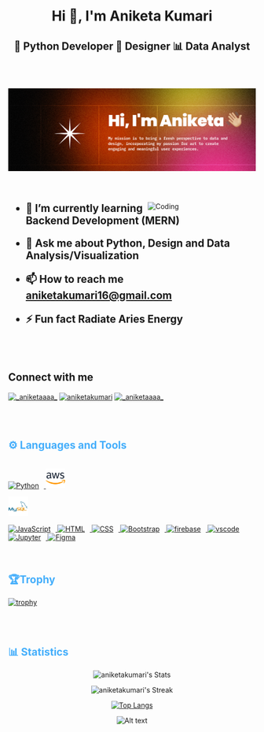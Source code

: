 <h1 align="center">Hi 👋, I'm Aniketa Kumari</h1>
<div align="center">
<h2 </h2>
🐍 Python Developer
🎨 Designer
📊 Data Analyst

</div>
<br>
<br>


![github_cover_banner](https://github.com/aniketakumari/aniketakumari/blob/main/GitHub%20Banner.png)

<br>

<div align="left">
  
<img align="right" alt="Coding" width="220" src="https://i.pinimg.com/originals/f0/f0/d9/f0f0d932d6e39c7af5aa305cbd8da735.gif">

<h2 </h2>
  
- 🌱 I’m currently learning **Backend Development (MERN)**

- 💬 Ask me about **Python, Design and Data Analysis/Visualization**

- 📫 How to reach me **aniketakumari16@gmail.com**

- ⚡ Fun fact **Radiate Aries Energy**
</div>
</p>    
<br>
<br>


<h2 align="left">Connect with me</h2>
<p align="left">
<a href="https://twitter.com/_aniketaaaa_" target="blank"><img align="center" src="https://raw.githubusercontent.com/rahuldkjain/github-profile-readme-generator/master/src/images/icons/Social/twitter.svg" alt="_aniketaaaa_" height="30" width="40" /></a>
<a href="https://linkedin.com/in/aniketakumari" target="blank"><img align="center" src="https://raw.githubusercontent.com/rahuldkjain/github-profile-readme-generator/master/src/images/icons/Social/linked-in-alt.svg" alt="aniketakumari" height="30" width="40" /></a>
<a href="https://instagram.com/_aniketaaaa_" target="blank"><img align="center" src="https://raw.githubusercontent.com/rahuldkjain/github-profile-readme-generator/master/src/images/icons/Social/instagram.svg" alt="_aniketaaaa_" height="30" width="40" /></a>
</p>
<br>
<br>


<!-- Languages and Tools -->

<h2 style="color: #44AEFB">⚙️ Languages and Tools</h2>
<div align="left">
    </div>
<br>   
<!-- Icons Resources -->
<!-- https://devicon.dev/ -->
<!-- https://cdn.jsdelivr.net/npm/simple-icons@v3/icons/ -->
<div align="left">
  <a href="https://www.python.org/" target="_blank" rel="noreferrer">
      <img  alt="Python" height="50px" style="padding-right:10px;" src="https://cdn.jsdelivr.net/gh/devicons/devicon/icons/python/python-original.svg"/>
  </a>
  <a href="https://aws.amazon.com" target="_blank" rel="noreferrer"> <img src="https://raw.githubusercontent.com/devicons/devicon/master/icons/amazonwebservices/amazonwebservices-original-wordmark.svg" alt="aws" width="40" height="40"/> 
  </a> 
  
 
  
  <a href="https://www.mysql.com/" target="_blank" rel="noreferrer"> <img src="https://raw.githubusercontent.com/devicons/devicon/master/icons/mysql/mysql-original-wordmark.svg" alt="mysql" width="40" height="40"/> 
  </a> 
  
  <a href="https://developer.mozilla.org/en-US/docs/Web/JavaScript" target="_blank" rel="noreferrer">
      <img  alt="JavaScript" height="50px" style="padding-right:10px;" src="https://cdn.jsdelivr.net/gh/devicons/devicon/icons/javascript/javascript-plain.svg"/>
  </a>
   
  
  <a href="https://developer.mozilla.org/en-US/docs/Web/HTML" target="_blank" rel="noreferrer">
      <img  alt="HTML" height="50px" style="padding-right:10px;" src="https://cdn.jsdelivr.net/gh/devicons/devicon/icons/html5/html5-original.svg"/>
  </a>
  <a href="https://developer.mozilla.org/en-US/docs/Web/CSS" target="_blank" rel="noreferrer">
      <img  alt="CSS" height="50px" style="padding-right:10px;" src="https://cdn.jsdelivr.net/gh/devicons/devicon/icons/css3/css3-original.svg"/>
  </a>
  <a href="https://getbootstrap.com/" target="_blank" rel="noreferrer">
      <img  alt="Bootstrap" height="50px" style="padding-right:10px;" src="https://cdn.jsdelivr.net/gh/devicons/devicon/icons/bootstrap/bootstrap-original.svg"/>
  </a>
  <a href="https://firebase.google.com/" target="_blank" rel="noreferrer">
      <img  alt="firebase" height="50px" style="padding-right:10px;" src="https://cdn.jsdelivr.net/gh/devicons/devicon/icons/firebase/firebase-plain.svg"/>
  </a> 
  <a href="https://code.visualstudio.com/" target="_blank" rel="noreferrer">
      <img  alt="vscode" height="50px" style="padding-right:10px;"src="https://cdn.jsdelivr.net/gh/devicons/devicon/icons/vscode/vscode-original.svg"/>
  </a>
  <a href="http://jupyter.org/" target="_blank" rel="noreferrer">
      <img  alt="Jupyter" height="50px" style="padding-right:10px;"src="https://cdn.jsdelivr.net/gh/devicons/devicon/icons/jupyter/jupyter-original-wordmark.svg"/>
  </a>
  <a href="https://www.figma.com/" target="_blank" rel="noreferrer">
      <img  alt="Figma" height="50px" style="padding-right:10px;" src="https://cdn.jsdelivr.net/gh/devicons/devicon/icons/figma/figma-original.svg"/> 
  </a>

</div>
<br>
<br>

<h2 style="color: #44AEFB">🏆Trophy </h2>

[![trophy](https://github-profile-trophy.vercel.app/?username=aniketakumari&theme=juicyfreshrow=1&column=7&margin-w=40&margin-h=20)](https://github.com/ryo-ma/github-profile-trophy)

<!-- Statistics -->

<br>
<br>

<h2 style="color: #44AEFB">📊 Statistics</h2>


<!-- Begin Stats Cards -->
<!-- Resources:  -->
<!-- Github & Languages Stats: https://github.com/anuraghazra/github-readme-stats --> 
<!-- Streak Stats: https://github.com/denvercoder1/github-readme-streak-stats -->
<!-- Change the value after ?username= to your GitHub username. -->
<div class="stats" align="center">

![aniketakumari's Stats](https://github-readme-stats.vercel.app/api?username=aniketakumari&theme=dark&column=7&card_width=20&show_icons=true&hide_border=false&count_private=false)


![aniketakumari's Streak](https://github-readme-streak-stats.herokuapp.com/?user=aniketakumari&theme=dark&card_width=1000&hide_border=false)
<!-- ![Most Used Languages](https://github-readme-stats.vercel.app/api/top-langs/?username=KhaledBadranDev&show_icons=true&theme=algolia&border_radius=20) -->
    
<!-- donut programming languages layout -->
  
[![Top Langs](https://github-readme-stats.vercel.app/api/top-langs/?username=aniketakumari&theme=dark&layout=donut)](https://github.com/aniketakumari/github-readme-stats)
  
![Alt text](https://spotify-recently-played-readme.vercel.app/api?user=316r7i3x5oriu3n3y5p6pazlwrui&width=1000)

</div>

<!--  End Stats Cards -->

<!-- End Footer -->
